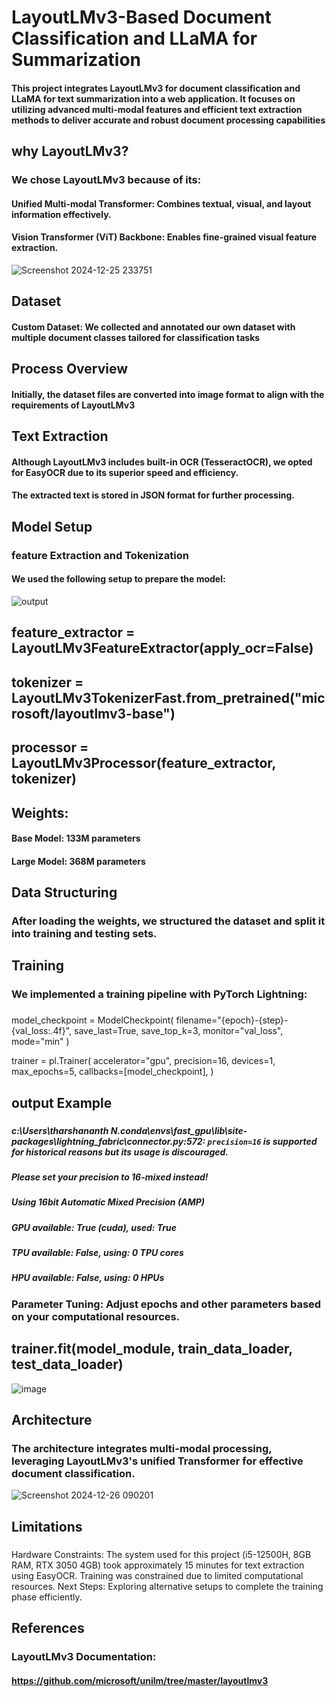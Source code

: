 # **LayoutLMv3-Based Document Classification and LLaMA for Summarization**  
#### This project integrates LayoutLMv3 for document classification and LLaMA for text summarization into a web application. It focuses on utilizing advanced multi-modal features and efficient text extraction methods to deliver accurate and robust document processing capabilities

## **why LayoutLMv3?**
### We chose LayoutLMv3 because of its:
#### **Unified Multi-modal Transformer:** Combines textual, visual, and layout information effectively.
#### **Vision Transformer (ViT) Backbone:** Enables fine-grained visual feature extraction.
![Screenshot 2024-12-25 233751](https://github.com/user-attachments/assets/88dfef03-8edf-4b4c-af88-69f48dbb30bc)

## **Dataset**
####   Custom Dataset: We collected and annotated our own dataset with multiple document classes tailored for classification tasks

## **Process Overview**
####   Initially, the dataset files are converted into image format to align with the requirements of LayoutLMv3

## **Text Extraction**
####   Although LayoutLMv3 includes built-in **OCR** (TesseractOCR), we opted for EasyOCR due to its superior speed and efficiency.
####   The extracted text is stored in JSON format for further processing.

## Model Setup
### **feature Extraction and Tokenization**
#### We used the following setup to prepare the model:
![output](https://github.com/user-attachments/assets/b193abac-6bfe-412b-aadd-428ecc0b2aaa)

#### 
## feature_extractor = LayoutLMv3FeatureExtractor(apply_ocr=False)
## tokenizer = LayoutLMv3TokenizerFast.from_pretrained("microsoft/layoutlmv3-base")
## processor = LayoutLMv3Processor(feature_extractor, tokenizer)


## **Weights:**
####  Base Model: 133M parameters
####  Large Model: 368M parameters

## **Data Structuring**
### After loading the weights, we structured the dataset and split it into training and testing sets.

## **Training**
### We implemented a training pipeline with PyTorch Lightning:

###
model_checkpoint = ModelCheckpoint(
    filename="{epoch}-{step}-{val_loss:.4f}", save_last=True, save_top_k=3, monitor="val_loss", mode="min"
)

trainer = pl.Trainer(
    accelerator="gpu",
    precision=16,
    devices=1,
    max_epochs=5,
    callbacks=[model_checkpoint],
)
## output Example
### 
##### c:\Users\tharshananth N\.conda\envs\fast_gpu\lib\site-packages\lightning_fabric\connector.py:572: `precision=16` is supported for historical reasons but its usage is discouraged. 
##### Please set your precision to 16-mixed instead!
##### Using 16bit Automatic Mixed Precision (AMP)
##### GPU available: True (cuda), used: True
##### TPU available: False, using: 0 TPU cores
##### HPU available: False, using: 0 HPUs

### **Parameter Tuning:** Adjust epochs and other parameters based on your computational resources.


## trainer.fit(model_module, train_data_loader, test_data_loader)
![image](https://github.com/user-attachments/assets/dcfc4f26-8c04-4ca6-a3b4-68d5cf813ba6)




## **Architecture**
### The architecture integrates multi-modal processing, leveraging LayoutLMv3's unified Transformer for effective document classification.
![Screenshot 2024-12-26 090201](https://github.com/user-attachments/assets/c1c3f69b-d153-41e9-b5c1-ad6c526e6ddf)

## **Limitations**
###
Hardware Constraints:
The system used for this project (i5-12500H, 8GB RAM, RTX 3050 4GB) took approximately 15 minutes for text extraction using EasyOCR.
Training was constrained due to limited computational resources.
Next Steps:
Exploring alternative setups to complete the training phase efficiently.

## **References**
### LayoutLMv3 **Documentation:** 
#### https://github.com/microsoft/unilm/tree/master/layoutlmv3



